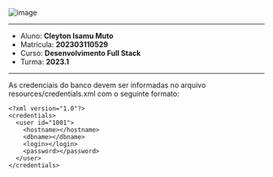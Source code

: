 ![image](https://github.com/cleytonmuto/CadastroPOO/assets/12730298/6d8342c0-32a9-4eb1-b3f0-21b2cedeef45)

---

- Aluno: **Cleyton Isamu Muto**
- Matrícula: **202303110529**
- Curso: **Desenvolvimento Full Stack**
- Turma: **2023.1**

---

As credenciais do banco devem ser informadas no arquivo
resources/credentials.xml com o seguinte formato:


```
<?xml version="1.0"?>
<credentials>
  <user id="1001">
    <hostname></hostname>
    <dbname></dbname>
    <login></login>
    <password></password>
  </user>
</credentials>
```
